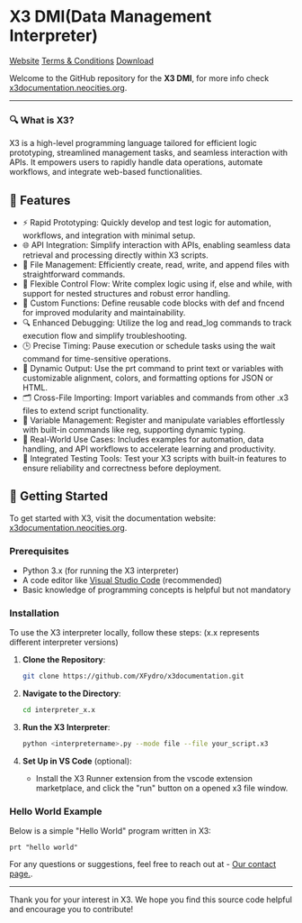 
# X3 DMI(Data Management Interpreter)

[Website](https://img.shields.io/website?url=https%3A%2F%2Fx3documentation.neocities.org)
[Terms & Conditions](https://x3documentation.neocities.org/terms-and-conditions)
[Download](https://x3documentation.neocities.org/downloads)

Welcome to the GitHub repository for the **X3 DMI**, for more info check [x3documentation.neocities.org](https://x3documentation.neocities.org).

---

### 🔍 What is X3?

X3 is a high-level programming language tailored for efficient logic prototyping, streamlined management tasks, and seamless interaction with APIs. It empowers users to rapidly handle data operations, automate workflows, and integrate web-based functionalities.

## 🌟 Features

- ⚡ Rapid Prototyping: Quickly develop and test logic for automation, workflows, and integration with minimal setup.
- 🌐 API Integration: Simplify interaction with APIs, enabling seamless data retrieval and processing directly within X3 scripts.
- 📂 File Management: Efficiently create, read, write, and append files with straightforward commands. 
- 🔁 Flexible Control Flow: Write complex logic using if, else and while, with support for nested structures and robust error handling.
- 🔧 Custom Functions: Define reusable code blocks with def and fncend for improved modularity and maintainability.
- 🔍 Enhanced Debugging: Utilize the log and read_log commands to track execution flow and simplify troubleshooting.
- 🕒 Precise Timing: Pause execution or schedule tasks using the wait command for time-sensitive operations.
- 🎨 Dynamic Output: Use the prt command to print text or variables with customizable alignment, colors, and formatting options for JSON or HTML.
- 🗂️ Cross-File Importing: Import variables and commands from other .x3 files to extend script functionality.
- 🧹 Variable Management: Register and manipulate variables effortlessly with built-in commands like reg, supporting dynamic typing.
- 🧪 Real-World Use Cases: Includes examples for automation, data handling, and API workflows to accelerate learning and productivity.
- 🚦 Integrated Testing Tools: Test your X3 scripts with built-in features to ensure reliability and correctness before deployment.

## 🏁 Getting Started

To get started with X3, visit the documentation website: [x3documentation.neocities.org](https://x3documentation.neocities.org).

### Prerequisites

- Python 3.x (for running the X3 interpreter)
- A code editor like [Visual Studio Code](https://code.visualstudio.com) (recommended)
- Basic knowledge of programming concepts is helpful but not mandatory

### Installation

To use the X3 interpreter locally, follow these steps:
(x.x represents different interpreter versions)
1. **Clone the Repository**:

    ```sh
    git clone https://github.com/XFydro/x3documentation.git
    ```

2. **Navigate to the Directory**:

    ```sh
    cd interpreter_x.x
    ```

3. **Run the X3 Interpreter**:

    ```sh
    python <interpretername>.py --mode file --file your_script.x3
    ```

4. **Set Up in VS Code** (optional):
   - Install the X3 Runner extension from the vscode extension marketplace, and click the "run" button on a opened x3 file window. 

### Hello World Example

Below is a simple "Hello World" program written in X3:

```x3
prt "hello world"
```
For any questions or suggestions, feel free to reach out at - [Our contact page.](https://x3documentation.neocities.org/contact).

---

Thank you for your interest in X3. We hope you find this source code helpful and encourage you to contribute!
